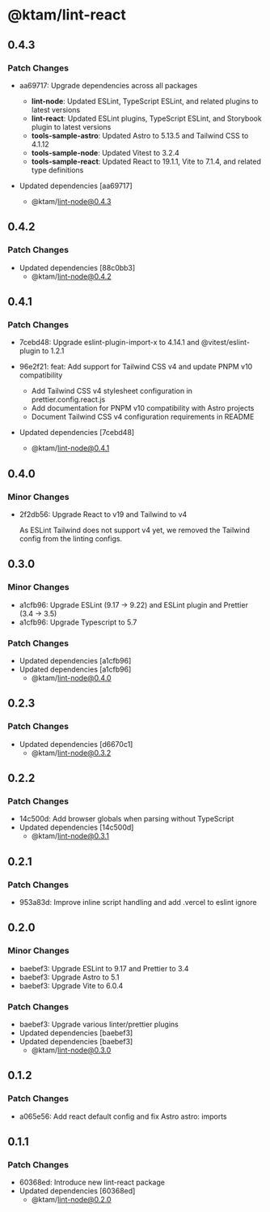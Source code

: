 # @ktam/lint-react

## 0.4.3

### Patch Changes

- aa69717: Upgrade dependencies across all packages

  - **lint-node**: Updated ESLint, TypeScript ESLint, and related plugins to latest versions
  - **lint-react**: Updated ESLint plugins, TypeScript ESLint, and Storybook plugin to latest versions
  - **tools-sample-astro**: Updated Astro to 5.13.5 and Tailwind CSS to 4.1.12
  - **tools-sample-node**: Updated Vitest to 3.2.4
  - **tools-sample-react**: Updated React to 19.1.1, Vite to 7.1.4, and related type definitions

- Updated dependencies [aa69717]
  - @ktam/lint-node@0.4.3

## 0.4.2

### Patch Changes

- Updated dependencies [88c0bb3]
  - @ktam/lint-node@0.4.2

## 0.4.1

### Patch Changes

- 7cebd48: Upgrade eslint-plugin-import-x to 4.14.1 and @vitest/eslint-plugin to 1.2.1
- 96e2f21: feat: Add support for Tailwind CSS v4 and update PNPM v10 compatibility

  - Add Tailwind CSS v4 stylesheet configuration in prettier.config.react.js
  - Add documentation for PNPM v10 compatibility with Astro projects
  - Document Tailwind CSS v4 configuration requirements in README

- Updated dependencies [7cebd48]
  - @ktam/lint-node@0.4.1

## 0.4.0

### Minor Changes

- 2f2db56: Upgrade React to v19 and Tailwind to v4

  As ESLint Tailwind does not support v4 yet, we removed the Tailwind config from the linting configs.

## 0.3.0

### Minor Changes

- a1cfb96: Upgrade ESLint (9.17 -> 9.22) and ESLint plugin and Prettier (3.4 -> 3.5)
- a1cfb96: Upgrade Typescript to 5.7

### Patch Changes

- Updated dependencies [a1cfb96]
- Updated dependencies [a1cfb96]
  - @ktam/lint-node@0.4.0

## 0.2.3

### Patch Changes

- Updated dependencies [d6670c1]
  - @ktam/lint-node@0.3.2

## 0.2.2

### Patch Changes

- 14c500d: Add browser globals when parsing without TypeScript
- Updated dependencies [14c500d]
  - @ktam/lint-node@0.3.1

## 0.2.1

### Patch Changes

- 953a83d: Improve inline script handling and add .vercel to eslint ignore

## 0.2.0

### Minor Changes

- baebef3: Upgrade ESLint to 9.17 and Prettier to 3.4
- baebef3: Upgrade Astro to 5.1
- baebef3: Upgrade Vite to 6.0.4

### Patch Changes

- baebef3: Upgrade various linter/prettier plugins
- Updated dependencies [baebef3]
- Updated dependencies [baebef3]
  - @ktam/lint-node@0.3.0

## 0.1.2

### Patch Changes

- a065e56: Add react default config and fix Astro astro: imports

## 0.1.1

### Patch Changes

- 60368ed: Introduce new lint-react package
- Updated dependencies [60368ed]
  - @ktam/lint-node@0.2.0
